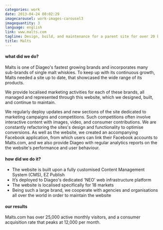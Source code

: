 ```yaml
---
categories: work
date: 2013-04-24 00:02:29
imagecarousel: work-images-carousel3
imagequantity: 3
language: english
link: www.malts.com
tagline: Design, build, and maintenance for a parent site for over 20 brands
title: Malts
---
```


#### what did we do?
Malts is one of Diageo's fastest growing brands and incorporates many sub-brands of single malt whiskies. To keep up with its continuous growth, Malts needed a site up to date, that showcased the wide range of its products.

We provide localised marketing activities for each of these brands, all managed and represented through this website, which we designed, built, and continue to maintain.

We regularly deploy updates and new sections of the site dedicated to marketing campaigns and competitions. Such competitions often involve interactive content with images, video, and consumer contributions. We are constantly refactoring the sites's design and functionality to optimise conversions. As well as the website, we created an accompanying Facebook application, from which users can link their Facebook accounts to Malts.com, and we also provide Diageo with regular analytics reports on the the website's performance and user behaviour.

#### how did we do it?
* The website is built upon a fully customised Content Management System (CMS), EZ Publish
* It’s deployed to Diageo's dedicated 'NEO' web infrastructure platform
* The website is localised specifically for 18 markets
* Being such a large brand, we cooperate with agencies and organisations all over the world in order to maintain the website

#### our results
Malts.com has over 25,000 active monthly visitors, and a consumer acquisition rate that peaks at 12,000 per month.